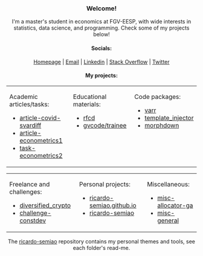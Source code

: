 <link rel="stylesheet" href="https://cdnjs.cloudflare.com/ajax/libs/font-awesome/5.15.3/css/all.min.css">

<h3 align="center">Welcome!</h3>

<p align="center">I'm a master's student in economics at FGV-EESP, with wide interests in statistics, data science, and programming. Check some of my projects below!</p>


<h4 align="center">Socials:</h4>
<p align="center">
    <a href="https://ricardo-semiao.github.io/"><i class="fas fa-globe"></i> Homepage</a> |
    <a href="mailto:ricardo.semiao@outlook.com"><i class="fas fa-envelope"></i> Email</a> |
    <a href="https://linkedin.com/in/ricardo-semiao"><i class="fab fa-linkedin"></i> Linkedin</a> |
    <a href="https://stackoverflow.com/users/13048728"><i class="fab fa-stack-overflow"></i> Stack Overflow</a> |
    <a href="https://twitter.com/ricardo_semiao"><i class="fab fa-twitter"></i> Twitter</a>
</p>

<h4 align="center">My projects:</h4>
<div align="center">
<table>
    <tr>
        <td valign="top">
            <p>Academic articles/tasks:</p>
            <ul>
                <li><a href="https://github.com/ricardo-semiao/article-covid-svardiff" data-explanation="My graduation thesis. Its goal was to estimate the effect of the Brazilian vaccination policy, by comparing Structural VAR models before and after the start of its implementation.">article-covid-svardiff</a><span></li>
                <li><a href="https://github.com/ricardo-semiao/article-econometrics1" data-explanation="A empirical work for my Masters' Econometrics I course. Entailed the replication of Becker and Lewis (1973) with IPUMS data of Puerto Rico.">article-econometrics1</a></li>
                <li><a href="https://github.com/ricardo-semiao/task-econometrics2" data-explanation="A series of taks for my Masters' Econometrics II course. All related to time series, with mathematical derivations, model building and testing, and simulations to check asymptotic properties.">task-econometrics2</a></li>
            </ul>
        </td>
        <td valign="top">
            <p>Educational materials:</p>
            <ul>
                <li><a href="https://ricardo-semiao.github.io/rfcd" data-explanation="An educational book on the R language. Authorial, but inspired by existing literature. It is in construction and available in the navbar above.">rfcd</a></li>
                <li><a href="https://github.com/gvcode/trainee" data-explanation="A Python course for the trainees of GVCode, a programming study group from FGV. Written with a team of colleagues, originally lead by me.">gvcode/trainee</a></li>
            </ul>
        </td>
        <td valign="top">
			<p>Code packages:</p>
			<ul>
				<li><a href="https://ricardo-semiao.github.io/varr" data-explanation="A R package for commonly needed ggplot graphs and utility functions on Vector Auto-Regressive analysis.">varr</a></li>
				<li><a href="https://github.com/ricardo-semiao/ricardo-semiao/tree/main/packages/template_injector" data-explanation="A simple, custom build, HTML template engine built in Python. It was built to power this site.">template_injector</a></li>
				<li><a href="https://github.com/ricardo-semiao/morphdown" data-explanation="A R package to programmatically change the structure of R Markdown files. Built to convert my book 'RFCD' into course-friendly slide presentations.">morphdown</a></li>
			</ul>
        </td>
    </tr>
</table>
</div>

<div align="center">
<table>
    <tr>
        <td valign="top">
			<p>Freelance and challenges:</p>
			<ul>
				<li><a href="https://github.com/mevaldt/diversified_crypto" data-explanation="A R Shiny app for crypto portfolio optimization and analysis. Built in a project for Ripple.">diversified_crypto</a></li>
				<li><a href="https://github.com/ricardo-semiao/challenge-constdev" data-explanation="A ML model to predict the investment flow at BOVESPA, for the 2022 Constellation A.M. Dev Challenge.">challenge-constdev</a></li>
			</ul>
        </td>
        <td valign="top">
			<p>Personal projects:</p>
			<ul>
				<li><a href="https://github.com/ricardo-semiao/ricardo-semiao.github.io/" data-explanation="My personal site. It includes the Home and CV tabs, and the common templates used in other published projects.">ricardo-semiao.github.io</a></li>
				<li><a href="https://github.com/ricardo-semiao/ricardo-semiao/" data-explanation="A GitHub repository for storing my personal palette, file templates, etc.">ricardo-semiao</a></li>
			</ul>
        </td>
        <td valign="top">
			<p>Miscellaneous:</p>
			<ul>
				<li><a href="https://github.com/ricardo-semiao/misc-allocator-ga" data-explanation="An optimization routine in R for a preference-based allocation problem, using generic algorithms. Not polished.">misc-allocator-ga</a></li>
				<li><a href="https://github.com/ricardo-semiao/misc-general" data-explanation="Miscellaneous projects, most for fun or for learning, with questionable quality.">misc-general</a></li>
			</ul>
        </td>
    </tr>
</table>
</div>

<div align="center">
    <p>The <a href="https://github.com/ricardo-semiao/ricardo-semiao">ricardo-semiao</a> repository contains my personal themes and tools, see each folder's read-me.</p>
</div>
